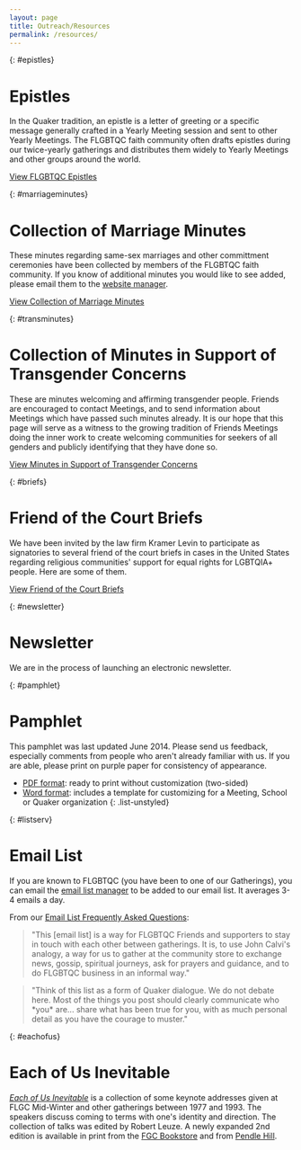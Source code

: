 ```yaml
---
layout: page
title: Outreach/Resources
permalink: /resources/
---
```


{: #epistles}
# Epistles
In the Quaker tradition, an epistle is a letter of greeting or a specific message generally crafted in a Yearly Meeting session and sent to other Yearly Meetings. The FLGBTQC faith community often drafts epistles during our twice-yearly gatherings and distributes them widely to Yearly Meetings and other groups around the world.

[View FLGBTQC Epistles](/resources/epistles)

{: #marriageminutes}
# Collection of Marriage Minutes
These minutes regarding same-sex marriages and other committment ceremonies have been collected by members of the FLGBTQC faith community. If you know of additional minutes you would like to see added, please email them to the [website manager](mailto:{{layout.website_manager.email}}).

[View Collection of Marriage Minutes](/resources/marriageminutes)

{: #transminutes}
# Collection of Minutes in Support of Transgender Concerns
These are minutes welcoming and affirming transgender people. Friends are encouraged to contact Meetings, and to send information about Meetings which have passed such minutes already. It is our hope that this page will serve as a witness to the growing tradition of Friends Meetings doing the inner work to create welcoming communities for seekers of all genders and publicly identifying that they have done so.

[View Minutes in Support of Transgender Concerns](/resources/transminutes)

{: #briefs}
# Friend of the Court Briefs
We have been invited by the law firm Kramer Levin to participate as signatories to several friend of the court briefs in cases in the United States regarding religious communities' support for equal rights for LGBTQIA+ people. Here are some of them.

[View Friend of the Court Briefs](https://www.fgcquaker.org/cloud/friends-lesbian-gay-bisexual-transgender-and-queer-concerns/resources/friend-court-briefs)

{: #newsletter}
# Newsletter
We are in the process of launching an electronic newsletter.

<!-- Contributions are welcome! We welcome plain (unformatted) electronic submissions of writing, art, and photographs (photographers: please be sure that subjects in your photos have given permission for their images to be published here). Note that we do not print ads or classified ads. Send electronic sumissions to the [newsletter editor](mailto:{{layout.newsletter_editor.email}}). -->

<!-- **Subscribing to the electronic newsletter:** Sign up on [this form](https://goo.gl/forms/6MaDrZBk9f9DhXow2) to receive future electronic newsletter mailings. -->

{: #pamphlet}
# Pamphlet
This pamphlet was last updated June 2014. Please send us feedback, especially comments from people who aren't already familiar with us. If you are able, please print on purple paper for consistency of appearance.

- [PDF format](/docs/pamphlet/FLGBTQC-Pamphlet-2014-06.pdf): ready to print without customization (two-sided)
- [Word format](/docs/pamphlet/FLGBTQC-Pamphlet-2014-06.doc): includes a template for customizing for a Meeting, School or Quaker organization
{: .list-unstyled}

{: #listserv}
# Email List
If you are known to FLGBTQC (you have been to one of our Gatherings), you can email the [email list manager](mailto:{{layout.email_list_manager.email}}) to be added to our email list. It averages 3-4 emails a day.

From our [Email List Frequently Asked Questions](/resources/listfaq):

> "This [email list] is a way for FLGBTQC Friends and supporters to stay in touch with each other between gatherings. It is, to use John Calvi's analogy, a way for us to gather at the community store to exchange news, gossip, spiritual journeys, ask for prayers and guidance, and to do FLGBTQC business in an informal way."

> "Think of this list as a form of Quaker dialogue. We do not debate here. Most of the things you post should clearly communicate who \*you\* are... share what has been true for you, with as much personal detail as you have the courage to muster."

{: #eachofus}
# Each of Us Inevitable
_[Each of Us Inevitable](/resources/each_of_us_inevitable)_ is a collection of some keynote addresses given at FLGC Mid-Winter and other gatherings between 1977 and 1993. The speakers discuss coming to terms with one's identity and direction. The collection of talks was edited by Robert Leuze. A newly expanded 2nd edition is available in print from the [FGC Bookstore](https://quakerbooks.org/products/each-of-us-inevitable-4185) and from [Pendle Hill](http://www.pendlehill.org/bookstore.html).
